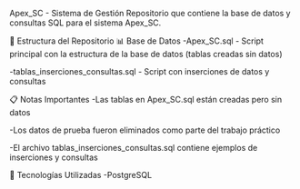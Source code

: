 Apex_SC - Sistema de Gestión
Repositorio que contiene la base de datos y consultas SQL para el sistema Apex_SC.

📁 Estructura del Repositorio
📊 Base de Datos
-Apex_SC.sql - Script principal con la estructura de la base de datos (tablas creadas sin datos)

-tablas_inserciones_consultas.sql - Script con inserciones de datos y consultas

📋 Notas Importantes
-Las tablas en Apex_SC.sql están creadas pero sin datos

-Los datos de prueba fueron eliminados como parte del trabajo práctico

-El archivo tablas_inserciones_consultas.sql contiene ejemplos de inserciones y consultas

🔧 Tecnologías Utilizadas
-PostgreSQL
